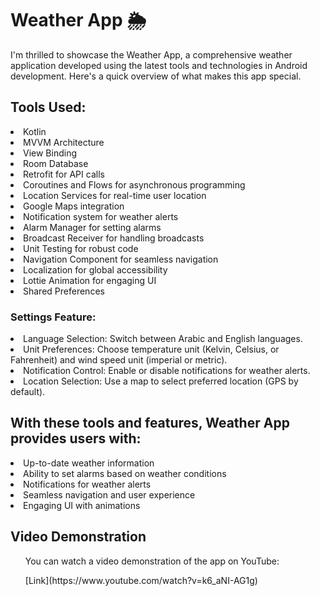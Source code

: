 <h1>Weather App 🌦️</h1>
I'm thrilled to showcase the Weather App, a comprehensive weather application developed using the latest tools and technologies in Android development. Here's a quick overview of what makes this app special.

<h2>Tools Used:</h2>
  <li>Kotlin</li>
  <li>MVVM Architecture</li>
  <li>View Binding</li>
  <li>Room Database</li>
  <li>Retrofit for API calls</li>
  <li>Coroutines and Flows for asynchronous programming</li>
  <li>Location Services for real-time user location</li>
  <li>Google Maps integration</li>
  <li>Notification system for weather alerts</li>
  <li>Alarm Manager for setting alarms</li>
  <li>Broadcast Receiver for handling broadcasts</li>
  <li>Unit Testing for robust code</li>
  <li>Navigation Component for seamless navigation</li>
  <li>Localization for global accessibility</li>
  <li>Lottie Animation for engaging UI</li>
  <li>Shared Preferences</li>
  
<h3>Settings Feature:</h3>
  <li>Language Selection: Switch between Arabic and English languages.</li>
  <li>Unit Preferences: Choose temperature unit (Kelvin, Celsius, or Fahrenheit) and wind speed unit (imperial or metric).</li>
  <li>Notification Control: Enable or disable notifications for weather alerts.</li>
  <li>Location Selection: Use a map to select preferred location (GPS by default).</li>

<h2> With these tools and features, Weather App provides users with:</h2>
  <li>Up-to-date weather information</li>
  <li>Ability to set alarms based on weather conditions</li>
  <li>Notifications for weather alerts</li>
  <li>Seamless navigation and user experience</li>
  <li>Engaging UI with animations</li>
  
<h2>Video Demonstration</h2>
  <ul>You can watch a video demonstration of the app on YouTube:</ul>
  <ul>[Link](https://www.youtube.com/watch?v=k6_aNI-AG1g)</ul>
  



